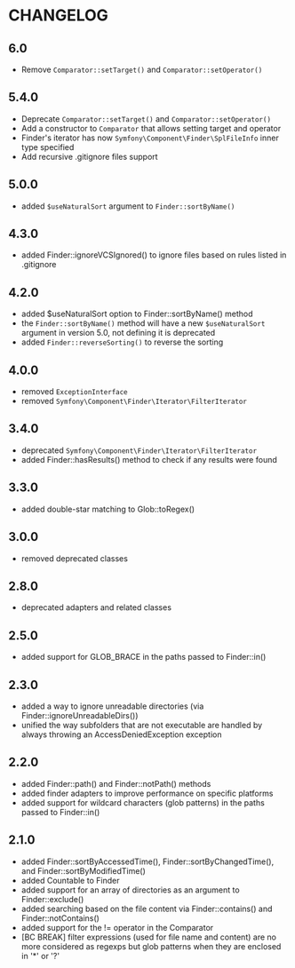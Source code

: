 CHANGELOG
=========

6.0
---

* Remove `Comparator::setTarget()` and `Comparator::setOperator()`

5.4.0
-----

* Deprecate `Comparator::setTarget()` and `Comparator::setOperator()`
* Add a constructor to `Comparator` that allows setting target and operator
* Finder's iterator has now `Symfony\Component\Finder\SplFileInfo` inner type specified
* Add recursive .gitignore files support

5.0.0
-----

* added `$useNaturalSort` argument to `Finder::sortByName()`

4.3.0
-----

* added Finder::ignoreVCSIgnored() to ignore files based on rules listed in .gitignore

4.2.0
-----

* added $useNaturalSort option to Finder::sortByName() method
* the `Finder::sortByName()` method will have a new `$useNaturalSort`
  argument in version 5.0, not defining it is deprecated
* added `Finder::reverseSorting()` to reverse the sorting

4.0.0
-----

* removed `ExceptionInterface`
* removed `Symfony\Component\Finder\Iterator\FilterIterator`

3.4.0
-----

* deprecated `Symfony\Component\Finder\Iterator\FilterIterator`
* added Finder::hasResults() method to check if any results were found

3.3.0
-----

* added double-star matching to Glob::toRegex()

3.0.0
-----

* removed deprecated classes

2.8.0
-----

* deprecated adapters and related classes

2.5.0
-----

* added support for GLOB_BRACE in the paths passed to Finder::in()

2.3.0
-----

* added a way to ignore unreadable directories (via Finder::ignoreUnreadableDirs())
* unified the way subfolders that are not executable are handled by always throwing an AccessDeniedException exception

2.2.0
-----

* added Finder::path() and Finder::notPath() methods
* added finder adapters to improve performance on specific platforms
* added support for wildcard characters (glob patterns) in the paths passed
  to Finder::in()

2.1.0
-----

* added Finder::sortByAccessedTime(), Finder::sortByChangedTime(), and
  Finder::sortByModifiedTime()
* added Countable to Finder
* added support for an array of directories as an argument to
  Finder::exclude()
* added searching based on the file content via Finder::contains() and
  Finder::notContains()
* added support for the != operator in the Comparator
* [BC BREAK] filter expressions (used for file name and content) are no more
  considered as regexps but glob patterns when they are enclosed in '*' or '?'
